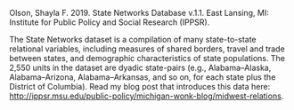 Olson, Shayla F. 2019. State Networks Database v.1.1. East Lansing, MI: Institute for Public Policy and Social Research (IPPSR).

The State Networks dataset is a compilation of many state-to-state relational variables, including measures of shared borders, travel and trade between states, and demographic characteristics of state populations. The 2,550 units in the dataset are dyadic state-pairs (e.g., Alabama–Alaska, Alabama–Arizona, Alabama–Arkansas, and so on, for each state plus the District of Columbia). Read my blog post that introduces this data here: http://ippsr.msu.edu/public-policy/michigan-wonk-blog/midwest-relations.
